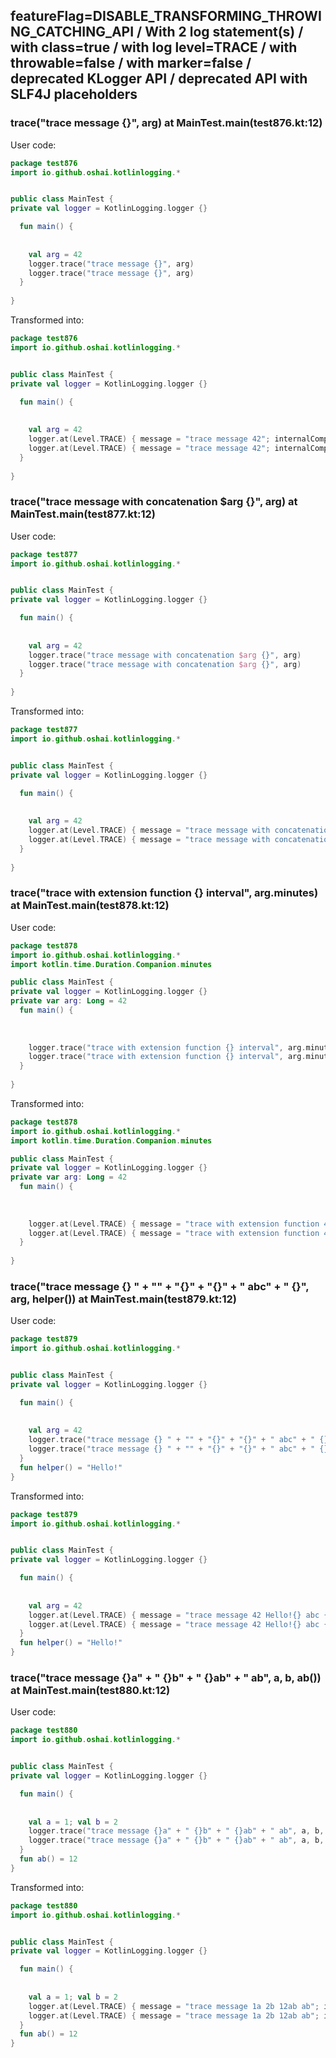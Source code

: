 ## featureFlag=DISABLE_TRANSFORMING_THROWING_CATCHING_API / With 2 log statement(s) / with class=true / with log level=TRACE / with throwable=false / with marker=false / deprecated KLogger API / deprecated API with SLF4J placeholders



###  trace("trace message {}", arg) at MainTest.main(test876.kt:12)

User code:
```kotlin
package test876
import io.github.oshai.kotlinlogging.*


public class MainTest {
private val logger = KotlinLogging.logger {}

  fun main() {
    
    
    val arg = 42
    logger.trace("trace message {}", arg)
    logger.trace("trace message {}", arg)
  }
  
}


```
  
Transformed into:
```kotlin
package test876
import io.github.oshai.kotlinlogging.*


public class MainTest {
private val logger = KotlinLogging.logger {}

  fun main() {
    
    
    val arg = 42
    logger.at(Level.TRACE) { message = "trace message 42"; internalCompilerData = KLoggingEventBuilder.InternalCompilerData(messageTemplate = "\"trace message {}\"", className = "test876.MainTest", methodName = "main", fileName = "test876.kt", lineNumber = 12)
    logger.at(Level.TRACE) { message = "trace message 42"; internalCompilerData = KLoggingEventBuilder.InternalCompilerData(messageTemplate = "\"trace message {}\"", className = "test876.MainTest", methodName = "main", fileName = "test876.kt", lineNumber = 13)
  }
  
}


```

###  trace("trace message with concatenation $arg {}", arg) at MainTest.main(test877.kt:12)

User code:
```kotlin
package test877
import io.github.oshai.kotlinlogging.*


public class MainTest {
private val logger = KotlinLogging.logger {}

  fun main() {
    
    
    val arg = 42
    logger.trace("trace message with concatenation $arg {}", arg)
    logger.trace("trace message with concatenation $arg {}", arg)
  }
  
}


```
  
Transformed into:
```kotlin
package test877
import io.github.oshai.kotlinlogging.*


public class MainTest {
private val logger = KotlinLogging.logger {}

  fun main() {
    
    
    val arg = 42
    logger.at(Level.TRACE) { message = "trace message with concatenation 42 42"; internalCompilerData = KLoggingEventBuilder.InternalCompilerData(messageTemplate = "\"trace message with concatenation $arg {}\"", className = "test877.MainTest", methodName = "main", fileName = "test877.kt", lineNumber = 12)
    logger.at(Level.TRACE) { message = "trace message with concatenation 42 42"; internalCompilerData = KLoggingEventBuilder.InternalCompilerData(messageTemplate = "\"trace message with concatenation $arg {}\"", className = "test877.MainTest", methodName = "main", fileName = "test877.kt", lineNumber = 13)
  }
  
}


```

###  trace("trace with extension function {} interval", arg.minutes) at MainTest.main(test878.kt:12)

User code:
```kotlin
package test878
import io.github.oshai.kotlinlogging.*
import kotlin.time.Duration.Companion.minutes

public class MainTest {
private val logger = KotlinLogging.logger {}
private var arg: Long = 42
  fun main() {
    
    
    
    logger.trace("trace with extension function {} interval", arg.minutes)
    logger.trace("trace with extension function {} interval", arg.minutes)
  }
  
}


```
  
Transformed into:
```kotlin
package test878
import io.github.oshai.kotlinlogging.*
import kotlin.time.Duration.Companion.minutes

public class MainTest {
private val logger = KotlinLogging.logger {}
private var arg: Long = 42
  fun main() {
    
    
    
    logger.at(Level.TRACE) { message = "trace with extension function 42m interval"; internalCompilerData = KLoggingEventBuilder.InternalCompilerData(messageTemplate = "\"trace with extension function {} interval\"", className = "test878.MainTest", methodName = "main", fileName = "test878.kt", lineNumber = 12)
    logger.at(Level.TRACE) { message = "trace with extension function 42m interval"; internalCompilerData = KLoggingEventBuilder.InternalCompilerData(messageTemplate = "\"trace with extension function {} interval\"", className = "test878.MainTest", methodName = "main", fileName = "test878.kt", lineNumber = 13)
  }
  
}


```

###  trace("trace message {} " + "" + "{}" + "{}" + " abc" + " {}", arg, helper()) at MainTest.main(test879.kt:12)

User code:
```kotlin
package test879
import io.github.oshai.kotlinlogging.*


public class MainTest {
private val logger = KotlinLogging.logger {}

  fun main() {
    
    
    val arg = 42
    logger.trace("trace message {} " + "" + "{}" + "{}" + " abc" + " {}", arg, helper())
    logger.trace("trace message {} " + "" + "{}" + "{}" + " abc" + " {}", arg, helper())
  }
  fun helper() = "Hello!"
}


```
  
Transformed into:
```kotlin
package test879
import io.github.oshai.kotlinlogging.*


public class MainTest {
private val logger = KotlinLogging.logger {}

  fun main() {
    
    
    val arg = 42
    logger.at(Level.TRACE) { message = "trace message 42 Hello!{} abc {}"; internalCompilerData = KLoggingEventBuilder.InternalCompilerData(messageTemplate = "\"trace message {} \" + \"\" + \"{}\" + \"{}\" + \" abc\" + \" {}\"", className = "test879.MainTest", methodName = "main", fileName = "test879.kt", lineNumber = 12)
    logger.at(Level.TRACE) { message = "trace message 42 Hello!{} abc {}"; internalCompilerData = KLoggingEventBuilder.InternalCompilerData(messageTemplate = "\"trace message {} \" + \"\" + \"{}\" + \"{}\" + \" abc\" + \" {}\"", className = "test879.MainTest", methodName = "main", fileName = "test879.kt", lineNumber = 13)
  }
  fun helper() = "Hello!"
}


```

###  trace("trace message {}a" + " {}b" + " {}ab" + " ab", a, b, ab()) at MainTest.main(test880.kt:12)

User code:
```kotlin
package test880
import io.github.oshai.kotlinlogging.*


public class MainTest {
private val logger = KotlinLogging.logger {}

  fun main() {
    
    
    val a = 1; val b = 2
    logger.trace("trace message {}a" + " {}b" + " {}ab" + " ab", a, b, ab())
    logger.trace("trace message {}a" + " {}b" + " {}ab" + " ab", a, b, ab())
  }
  fun ab() = 12
}


```
  
Transformed into:
```kotlin
package test880
import io.github.oshai.kotlinlogging.*


public class MainTest {
private val logger = KotlinLogging.logger {}

  fun main() {
    
    
    val a = 1; val b = 2
    logger.at(Level.TRACE) { message = "trace message 1a 2b 12ab ab"; internalCompilerData = KLoggingEventBuilder.InternalCompilerData(messageTemplate = "\"trace message {}a\" + \" {}b\" + \" {}ab\" + \" ab\"", className = "test880.MainTest", methodName = "main", fileName = "test880.kt", lineNumber = 12)
    logger.at(Level.TRACE) { message = "trace message 1a 2b 12ab ab"; internalCompilerData = KLoggingEventBuilder.InternalCompilerData(messageTemplate = "\"trace message {}a\" + \" {}b\" + \" {}ab\" + \" ab\"", className = "test880.MainTest", methodName = "main", fileName = "test880.kt", lineNumber = 13)
  }
  fun ab() = 12
}


```
